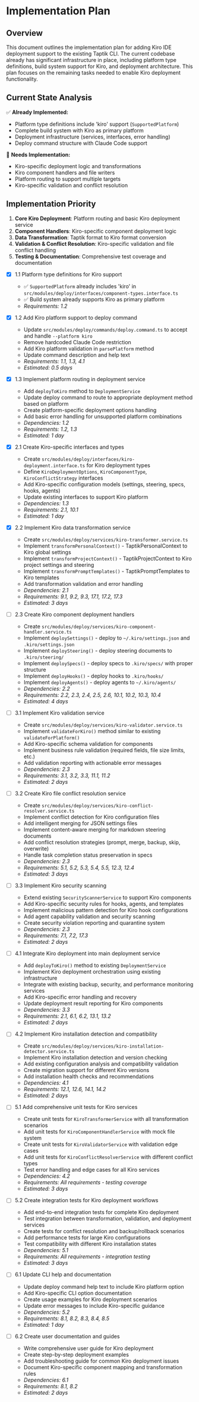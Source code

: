 # Implementation Plan

## Overview

This document outlines the implementation plan for adding Kiro IDE deployment support to the existing Taptik CLI. The current codebase already has significant infrastructure in place, including platform type definitions, build system support for Kiro, and deployment architecture. This plan focuses on the remaining tasks needed to enable Kiro deployment functionality.

## Current State Analysis

✅ **Already Implemented:**

- Platform type definitions include 'kiro' support (`SupportedPlatform`)
- Complete build system with Kiro as primary platform
- Deployment infrastructure (services, interfaces, error handling)
- Deploy command structure with Claude Code support

🔄 **Needs Implementation:**

- Kiro-specific deployment logic and transformations
- Kiro component handlers and file writers
- Platform routing to support multiple targets
- Kiro-specific validation and conflict resolution

## Implementation Priority

1. **Core Kiro Deployment**: Platform routing and basic Kiro deployment service
2. **Component Handlers**: Kiro-specific component deployment logic
3. **Data Transformation**: Taptik format to Kiro format conversion
4. **Validation & Conflict Resolution**: Kiro-specific validation and file conflict handling
5. **Testing & Documentation**: Comprehensive test coverage and documentation

- [x] 1.1 Platform type definitions for Kiro support
  - ✅ `SupportedPlatform` already includes 'kiro' in `src/modules/deploy/interfaces/component-types.interface.ts`
  - ✅ Build system already supports Kiro as primary platform
  - _Requirements: 1.2_

- [x] 1.2 Add Kiro platform support to deploy command
  - Update `src/modules/deploy/commands/deploy.command.ts` to accept and handle `--platform kiro`
  - Remove hardcoded Claude Code restriction
  - Add Kiro platform validation in `parsePlatform` method
  - Update command description and help text
  - _Requirements: 1.1, 1.3, 4.1_
  - _Estimated: 0.5 days_

- [x] 1.3 Implement platform routing in deployment service
  - Add `deployToKiro` method to `DeploymentService`
  - Update deploy command to route to appropriate deployment method based on platform
  - Create platform-specific deployment options handling
  - Add basic error handling for unsupported platform combinations
  - _Dependencies: 1.2_
  - _Requirements: 1.2, 1.3_
  - _Estimated: 1 day_

- [x] 2.1 Create Kiro-specific interfaces and types
  - Create `src/modules/deploy/interfaces/kiro-deployment.interface.ts` for Kiro deployment types
  - Define `KiroDeploymentOptions`, `KiroComponentType`, `KiroConflictStrategy` interfaces
  - Add Kiro-specific configuration models (settings, steering, specs, hooks, agents)
  - Update existing interfaces to support Kiro platform
  - _Dependencies: 1.3_
  - _Requirements: 2.1, 10.1_
  - _Estimated: 1 day_

- [x] 2.2 Implement Kiro data transformation service
  - Create `src/modules/deploy/services/kiro-transformer.service.ts`
  - Implement `transformPersonalContext()` - TaptikPersonalContext to Kiro global settings
  - Implement `transformProjectContext()` - TaptikProjectContext to Kiro project settings and steering
  - Implement `transformPromptTemplates()` - TaptikPromptTemplates to Kiro templates
  - Add transformation validation and error handling
  - _Dependencies: 2.1_
  - _Requirements: 9.1, 9.2, 9.3, 17.1, 17.2, 17.3_
  - _Estimated: 3 days_

- [ ] 2.3 Create Kiro component deployment handlers
  - Create `src/modules/deploy/services/kiro-component-handler.service.ts`
  - Implement `deploySettings()` - deploy to `~/.kiro/settings.json` and `.kiro/settings.json`
  - Implement `deploySteering()` - deploy steering documents to `.kiro/steering/`
  - Implement `deploySpecs()` - deploy specs to `.kiro/specs/` with proper structure
  - Implement `deployHooks()` - deploy hooks to `.kiro/hooks/`
  - Implement `deployAgents()` - deploy agents to `~/.kiro/agents/`
  - _Dependencies: 2.2_
  - _Requirements: 2.2, 2.3, 2.4, 2.5, 2.6, 10.1, 10.2, 10.3, 10.4_
  - _Estimated: 4 days_

- [ ] 3.1 Implement Kiro validation service
  - Create `src/modules/deploy/services/kiro-validator.service.ts`
  - Implement `validateForKiro()` method similar to existing `validateForPlatform()`
  - Add Kiro-specific schema validation for components
  - Implement business rule validation (required fields, file size limits, etc.)
  - Add validation reporting with actionable error messages
  - _Dependencies: 2.3_
  - _Requirements: 3.1, 3.2, 3.3, 11.1, 11.2_
  - _Estimated: 2 days_

- [ ] 3.2 Create Kiro file conflict resolution service
  - Create `src/modules/deploy/services/kiro-conflict-resolver.service.ts`
  - Implement conflict detection for Kiro configuration files
  - Add intelligent merging for JSON settings files
  - Implement content-aware merging for markdown steering documents
  - Add conflict resolution strategies (prompt, merge, backup, skip, overwrite)
  - Handle task completion status preservation in specs
  - _Dependencies: 2.3_
  - _Requirements: 5.1, 5.2, 5.3, 5.4, 5.5, 12.3, 12.4_
  - _Estimated: 3 days_

- [ ] 3.3 Implement Kiro security scanning
  - Extend existing `SecurityScannerService` to support Kiro components
  - Add Kiro-specific security rules for hooks, agents, and templates
  - Implement malicious pattern detection for Kiro hook configurations
  - Add agent capability validation and security scanning
  - Create security violation reporting and quarantine system
  - _Dependencies: 2.3_
  - _Requirements: 7.1, 7.2, 17.3_
  - _Estimated: 2 days_

- [ ] 4.1 Integrate Kiro deployment into main deployment service
  - Add `deployToKiro()` method to existing `DeploymentService`
  - Implement Kiro deployment orchestration using existing infrastructure
  - Integrate with existing backup, security, and performance monitoring services
  - Add Kiro-specific error handling and recovery
  - Update deployment result reporting for Kiro components
  - _Dependencies: 3.3_
  - _Requirements: 2.1, 6.1, 6.2, 13.1, 13.2_
  - _Estimated: 2 days_

- [ ] 4.2 Implement Kiro installation detection and compatibility
  - Create `src/modules/deploy/services/kiro-installation-detector.service.ts`
  - Implement Kiro installation detection and version checking
  - Add existing configuration analysis and compatibility validation
  - Create migration support for different Kiro versions
  - Add installation health checks and recommendations
  - _Dependencies: 4.1_
  - _Requirements: 12.1, 12.6, 14.1, 14.2_
  - _Estimated: 2 days_

- [ ] 5.1 Add comprehensive unit tests for Kiro services
  - Create unit tests for `KiroTransformerService` with all transformation scenarios
  - Add unit tests for `KiroComponentHandlerService` with mock file system
  - Create unit tests for `KiroValidatorService` with validation edge cases
  - Add unit tests for `KiroConflictResolverService` with different conflict types
  - Test error handling and edge cases for all Kiro services
  - _Dependencies: 4.2_
  - _Requirements: All requirements - testing coverage_
  - _Estimated: 3 days_

- [ ] 5.2 Create integration tests for Kiro deployment workflows
  - Add end-to-end integration tests for complete Kiro deployment
  - Test integration between transformation, validation, and deployment services
  - Create tests for conflict resolution and backup/rollback scenarios
  - Add performance tests for large Kiro configurations
  - Test compatibility with different Kiro installation states
  - _Dependencies: 5.1_
  - _Requirements: All requirements - integration testing_
  - _Estimated: 3 days_

- [ ] 6.1 Update CLI help and documentation
  - Update deploy command help text to include Kiro platform option
  - Add Kiro-specific CLI option documentation
  - Create usage examples for Kiro deployment scenarios
  - Update error messages to include Kiro-specific guidance
  - _Dependencies: 5.2_
  - _Requirements: 8.1, 8.2, 8.3, 8.4, 8.5_
  - _Estimated: 1 day_

- [ ] 6.2 Create user documentation and guides
  - Write comprehensive user guide for Kiro deployment
  - Create step-by-step deployment examples
  - Add troubleshooting guide for common Kiro deployment issues
  - Document Kiro-specific component mapping and transformation rules
  - _Dependencies: 6.1_
  - _Requirements: 8.1, 8.2_
  - _Estimated: 2 days_
